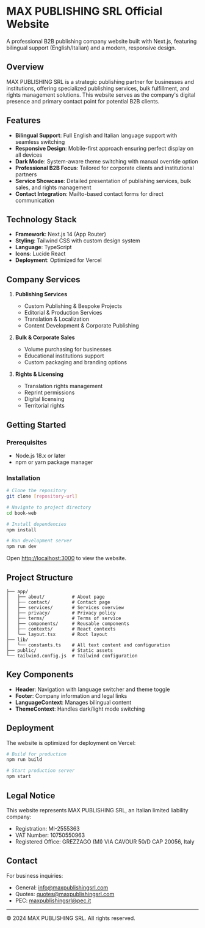 # MAX PUBLISHING SRL Official Website

A professional B2B publishing company website built with Next.js, featuring bilingual support (English/Italian) and a modern, responsive design.

## Overview

MAX PUBLISHING SRL is a strategic publishing partner for businesses and institutions, offering specialized publishing services, bulk fulfillment, and rights management solutions. This website serves as the company's digital presence and primary contact point for potential B2B clients.

## Features

- **Bilingual Support**: Full English and Italian language support with seamless switching
- **Responsive Design**: Mobile-first approach ensuring perfect display on all devices
- **Dark Mode**: System-aware theme switching with manual override option
- **Professional B2B Focus**: Tailored for corporate clients and institutional partners
- **Service Showcase**: Detailed presentation of publishing services, bulk sales, and rights management
- **Contact Integration**: Mailto-based contact forms for direct communication

## Technology Stack

- **Framework**: Next.js 14 (App Router)
- **Styling**: Tailwind CSS with custom design system
- **Language**: TypeScript
- **Icons**: Lucide React
- **Deployment**: Optimized for Vercel

## Company Services

1. **Publishing Services**
   - Custom Publishing & Bespoke Projects
   - Editorial & Production Services
   - Translation & Localization
   - Content Development & Corporate Publishing

2. **Bulk & Corporate Sales**
   - Volume purchasing for businesses
   - Educational institutions support
   - Custom packaging and branding options

3. **Rights & Licensing**
   - Translation rights management
   - Reprint permissions
   - Digital licensing
   - Territorial rights

## Getting Started

### Prerequisites

- Node.js 18.x or later
- npm or yarn package manager

### Installation

```bash
# Clone the repository
git clone [repository-url]

# Navigate to project directory
cd book-web

# Install dependencies
npm install

# Run development server
npm run dev
```

Open [http://localhost:3000](http://localhost:3000) to view the website.

## Project Structure

```
├── app/
│   ├── about/          # About page
│   ├── contact/        # Contact page
│   ├── services/       # Services overview
│   ├── privacy/        # Privacy policy
│   ├── terms/          # Terms of service
│   ├── components/     # Reusable components
│   ├── contexts/       # React contexts
│   └── layout.tsx      # Root layout
├── lib/
│   └── constants.ts    # All text content and configuration
├── public/             # Static assets
└── tailwind.config.js  # Tailwind configuration
```

## Key Components

- **Header**: Navigation with language switcher and theme toggle
- **Footer**: Company information and legal links
- **LanguageContext**: Manages bilingual content
- **ThemeContext**: Handles dark/light mode switching

## Deployment

The website is optimized for deployment on Vercel:

```bash
# Build for production
npm run build

# Start production server
npm start
```

## Legal Notice

This website represents MAX PUBLISHING SRL, an Italian limited liability company:
- Registration: MI-2555363
- VAT Number: 10750550963
- Registered Office: GREZZAGO (MI) VIA CAVOUR 50/D CAP 20056, Italy

## Contact

For business inquiries:
- General: info@maxpublishingsrl.com
- Quotes: quotes@maxpublishingsrl.com
- PEC: maxpublishingsrl@pec.it

---

© 2024 MAX PUBLISHING SRL. All rights reserved.
